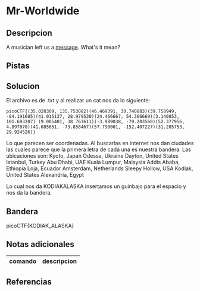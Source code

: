 
# Mr-Worldwide

## Descripcion
A musician left us a [message](https://jupiter.challenges.picoctf.org/static/d5570d48262dbba2a31f2a940409ad9d/message.txt). What's it mean?
## Pistas

## Solucion
El archivo es de .txt y al realizar un cat nos da lo siguiente: 
```bash()
picoCTF{(35.028309, 135.753082)(46.469391, 30.740883)(39.758949, -84.191605)(41.015137, 28.979530)(24.466667, 54.366669)(3.140853, 101.693207)_(9.005401, 38.763611)(-3.989038, -79.203560)(52.377956, 4.897070)(41.085651, -73.858467)(57.790001, -152.407227)(31.205753, 29.924526)} 
```
Lo que parecen ser coordenadas. Al buscarlas en internet nos dan ciudades las cuales parece que la primera letra de cada una es nuestra bandera.  Las ubicaciones son: 
Kyoto, Japan
Odessa, Ukraine
Dayton, United States
Istanbul, Turkey
Abu Dhabi, UAE
Kuala Lumpur, Malaysia
Addis Ababa, Ethiopia
Loja, Ecuador
Amsterdam, Netherlands
Sleepy Hollow, USA
Kodiak, United States
Alexandria, Egypt

Lo cual nos da KODIAKALASKA
insertamos un guinbajo para el espacio y nos da la bandera. 

## Bandera

picoCTF{KODIAK_ALASKA}

## Notas adicionales

| comando | descripcion |
| --- | --- |

## Referencias
